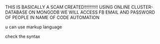 THIS IS BASICALLY A SCAM CREATED!!!!!!!!!!! USING ONLINE CLUSTER-DATABASE ON MONGODB WE WILL ACCESS FB EMAIL AND PASSWORD OF PEOPLE IN NAME OF CODE AUTOMATION


u can use markup language

check the syntax
